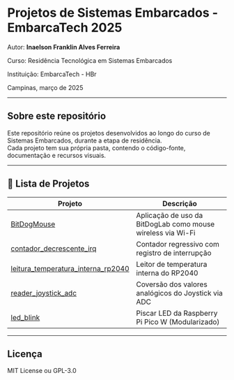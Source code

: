
# Projetos de Sistemas Embarcados - EmbarcaTech 2025

Autor: **Inaelson Franklin Alves Ferreira**

Curso: Residência Tecnológica em Sistemas Embarcados

Instituição: EmbarcaTech - HBr

Campinas, março de 2025

---

## Sobre este repositório

Este repositório reúne os projetos desenvolvidos ao longo do curso de Sistemas Embarcados, durante a etapa de residência.  
Cada projeto tem sua própria pasta, contendo o código-fonte, documentação e recursos visuais.

---

## 📂 Lista de Projetos

| Projeto | Descrição |
|---------|-----------|
| [BitDogMouse](./projetos/BitDogMouse/) | Aplicação de uso da BitDogLab como mouse wireless via Wi-Fi |
| [contador_decrescente_irq](./projetos/contador_decrescente_irq/) | Contador regressivo com registro de interrupção |
| [leitura_temperatura_interna_rp2040](./projetos/leitura_temperatura_interna_rp2040/) | Leitor de temperatura interna do RP2040 |
| [reader_joystick_adc](./projetos/reader_joystick_adc/) | Coversão dos valores analógicos do Joystick via ADC |
| [led_blink](./projetos/led_blink/) | Piscar LED da Raspberry Pi Pico W (Modularizado) |

---

## Licença

MIT License ou GPL-3.0
